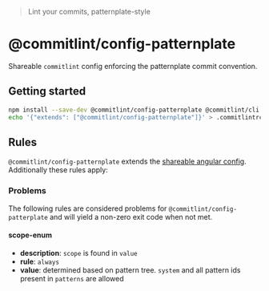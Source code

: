 > Lint your commits, patternplate-style

# @commitlint/config-patternplate
Shareable `commitlint` config enforcing the patternplate commit convention.

## Getting started
```sh
npm install --save-dev @commitlint/config-patternplate @commitlint/cli
echo '{"extends": ["@commitlint/config-patternplate"]}' > .commitlintrc
```

## Rules
`@commitlint/config-patternplate` extends the [shareable angular config](../config-angular#rules). Additionally these rules apply:

### Problems
The following rules are considered problems for `@commitlint/config-patterplate` and will yield a non-zero exit code when not met.

#### scope-enum
* **description**: `scope` is found in `value`
* **rule**: `always`
* **value**: determined based on pattern tree. `system` and all pattern ids present in `patterns` are allowed
